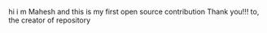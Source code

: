 hi i m Mahesh and this is my first open source contribution
Thank you!!!
to, the creator of repository